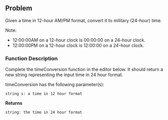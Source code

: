 ## Problem
Given a time in 12-hour AM/PM format, convert it to military (24-hour) time.

Note: 
- 12:00:00AM on a 12-hour clock is 00:00:00 on a 24-hour clock.
- 12:00:00PM on a 12-hour clock is 12:00:00 on a 24-hour clock. 

### Function Description

Complete the timeConversion function in the editor below. It should return a new string representing the input time in 24 hour format.

timeConversion has the following parameter(s):

    string s: a time in 12 hour format

**Returns**

    string: the time in 24 hour format
